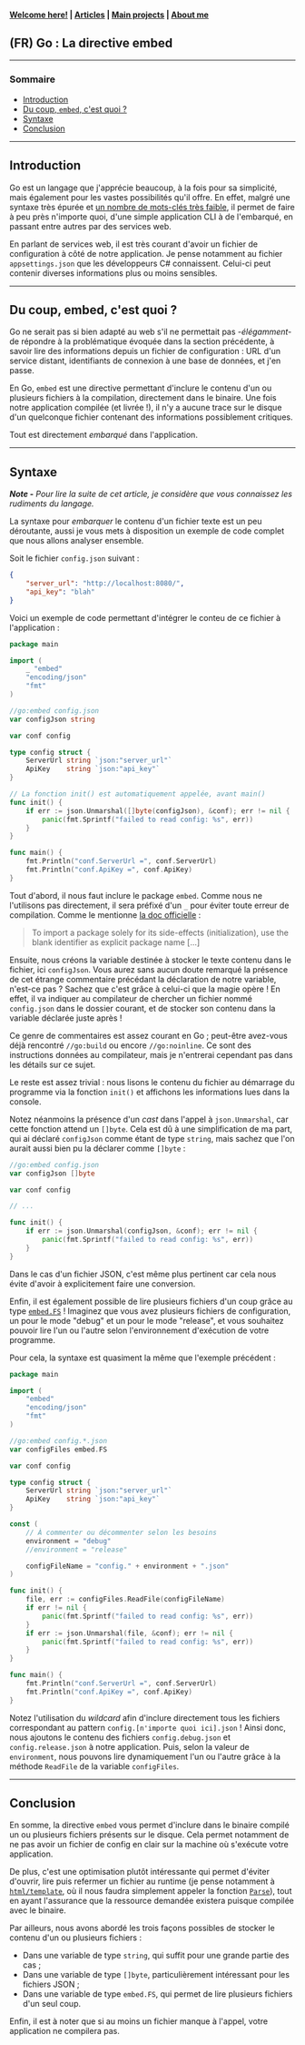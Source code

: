 #### [Welcome here!](https://vpenando.github.io) | [Articles](https://vpenando.github.io/articles.html) | [Main projects](https://vpenando.github.io/projects.html) | [About me](https://vpenando.github.io/about.html)

## (FR) Go : La directive embed

---

### Sommaire
* [Introduction](#introduction)
* [Du coup, `embed`, c'est quoi ?](#embed-go)
* [Syntaxe](#syntaxe)
* [Conclusion](#conclusion)

---

## <a name="introduction">Introduction</a>

Go est un langage que j'apprécie beaucoup, à la fois pour sa simplicité, mais également pour les vastes possibilités qu'il offre.
En effet, malgré une syntaxe très épurée et [un nombre de mots-clés très faible](https://go.dev/ref/spec#Keywords), il permet de faire à peu près n'importe quoi, d'une simple application CLI à de l'embarqué, en passant entre autres par des services web.

En parlant de services web, il est très courant d'avoir un fichier de configuration à côté de notre application.
Je pense notamment au fichier `appsettings.json` que les développeurs C# connaissent.
Celui-ci peut contenir diverses informations plus ou moins sensibles.

---

## <a name="embed-go">Du coup, embed, c'est quoi ?</a>

Go ne serait pas si bien adapté au web s'il ne permettait pas *-élégamment-* de répondre à la problématique évoquée dans la section précédente, à savoir lire des informations depuis un fichier de configuration : URL d'un service distant, identifiants de connexion à une base de données, et j'en passe.

En Go, `embed` est une directive permettant d'inclure le contenu d'un ou plusieurs fichiers à la compilation, directement dans le binaire.
Une fois notre application compilée (et livrée !), il n'y a aucune trace sur le disque d'un quelconque fichier contenant des informations possiblement critiques.

Tout est directement *embarqué* dans l'application.

---

## <a name="syntaxe">Syntaxe</a>

***Note -** Pour lire la suite de cet article, je considère que vous connaissez les rudiments du langage.*

La syntaxe pour *embarquer* le contenu d'un fichier texte est un peu déroutante, aussi je vous mets à disposition un exemple de code complet que nous allons analyser ensemble.

Soit le fichier `config.json` suivant :
```json
{
    "server_url": "http://localhost:8080/",
    "api_key": "blah"
}
```

Voici un exemple de code permettant d'intégrer le conteu de ce fichier à l'application :

```go
package main

import (
    _ "embed"
    "encoding/json"
    "fmt"
)

//go:embed config.json
var configJson string

var conf config

type config struct {
    ServerUrl string `json:"server_url"`
    ApiKey    string `json:"api_key"`
}

// La fonction init() est automatiquement appelée, avant main()
func init() {
    if err := json.Unmarshal([]byte(configJson), &conf); err != nil {
        panic(fmt.Sprintf("failed to read config: %s", err))
    }
}

func main() {
    fmt.Println("conf.ServerUrl =", conf.ServerUrl)
    fmt.Println("conf.ApiKey =", conf.ApiKey)
}
```

Tout d'abord, il nous faut inclure le package `embed`. Comme nous ne l'utilisons pas directement, il sera préfixé d'un `_` pour éviter toute erreur de compilation.
Comme le mentionne [la doc officielle](https://go.dev/ref/spec#Import_declarations) :
> To import a package solely for its side-effects (initialization), use the blank identifier as explicit package name [...]

Ensuite, nous créons la variable destinée à stocker le texte contenu dans le fichier, ici `configJson`.
Vous aurez sans aucun doute remarqué la présence de cet étrange commentaire précédant la déclaration de notre variable, n'est-ce pas ?
Sachez que c'est grâce à celui-ci que la magie opère !
En effet, il va indiquer au compilateur de chercher un fichier nommé `config.json` dans le dossier courant, et de stocker son contenu dans la variable déclarée juste après !

Ce genre de commentaires est assez courant en Go ; peut-être avez-vous déjà rencontré `//go:build` ou encore `//go:noinline`.
Ce sont des instructions données au compilateur, mais je n'entrerai cependant pas dans les détails sur ce sujet.

Le reste est assez trivial : nous lisons le contenu du fichier au démarrage du programme via la fonction `init()` et affichons les informations lues dans la console.

Notez néanmoins la présence d'un *cast* dans l'appel à `json.Unmarshal`, car cette fonction attend un `[]byte`.
Cela est dû à une simplification de ma part, qui ai déclaré `configJson` comme étant de type `string`, mais sachez que l'on aurait aussi bien pu la déclarer comme `[]byte` :
```go
//go:embed config.json
var configJson []byte

var conf config

// ...

func init() {
    if err := json.Unmarshal(configJson, &conf); err != nil {
        panic(fmt.Sprintf("failed to read config: %s", err))
    }
}
```
Dans le cas d'un fichier JSON, c'est même plus pertinent car cela nous évite d'avoir à explicitement faire une conversion.

Enfin, il est également possible de lire plusieurs fichiers d'un coup grâce au type [`embed.FS`](https://pkg.go.dev/embed#FS) !
Imaginez que vous avez plusieurs fichiers de configuration, un pour le mode "debug" et un pour le mode "release", et vous souhaitez pouvoir lire l'un ou l'autre selon l'environnement d'exécution de votre programme.

Pour cela, la syntaxe est quasiment la même que l'exemple précédent :
```go
package main

import (
    "embed"
    "encoding/json"
    "fmt"
)

//go:embed config.*.json
var configFiles embed.FS

var conf config

type config struct {
    ServerUrl string `json:"server_url"`
    ApiKey    string `json:"api_key"`
}

const (
    // À commenter ou décommenter selon les besoins
    environment = "debug"
    //environment = "release"

    configFileName = "config." + environment + ".json"
)

func init() {
    file, err := configFiles.ReadFile(configFileName)
    if err != nil {
        panic(fmt.Sprintf("failed to read config: %s", err))
    }
    if err := json.Unmarshal(file, &conf); err != nil {
        panic(fmt.Sprintf("failed to read config: %s", err))
    }
}

func main() {
    fmt.Println("conf.ServerUrl =", conf.ServerUrl)
    fmt.Println("conf.ApiKey =", conf.ApiKey)
}
```

Notez l'utilisation du *wildcard* afin d'inclure directement tous les fichiers correspondant au pattern `config.[n'importe quoi ici].json` !
Ainsi donc, nous ajoutons le contenu des fichiers `config.debug.json` et `config.release.json` à notre application.
Puis, selon la valeur de `environment`, nous pouvons lire dynamiquement l'un ou l'autre grâce à la méthode `ReadFile` de la variable `configFiles`.

---

## <a name="conclusion">Conclusion</a>

En somme, la directive `embed` vous permet d'inclure dans le binaire compilé un ou plusieurs fichiers présents sur le disque.
Cela permet notamment de ne pas avoir un fichier de config en clair sur la machine où s'exécute votre application.

De plus, c'est une optimisation plutôt intéressante qui permet d'éviter d'ouvrir, lire puis refermer un fichier au runtime (je pense notamment à [`html/template`](https://pkg.go.dev/html/template), où il nous faudra simplement appeler la fonction [`Parse`](https://pkg.go.dev/html/template#Template.Parse)), tout en ayant l'assurance que la ressource demandée existera puisque compilée avec le binaire.

Par ailleurs, nous avons abordé les trois façons possibles de stocker le contenu d'un ou plusieurs fichiers :
- Dans une variable de type `string`, qui suffit pour une grande partie des cas ;
- Dans une variable de type `[]byte`, particulièrement intéressant pour les fichiers JSON ;
- Dans une variable de type `embed.FS`, qui permet de lire plusieurs fichiers d'un seul coup.

Enfin, il est à noter que si au moins un fichier manque à l'appel, votre application ne compilera pas.
